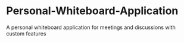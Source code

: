 # Personal-Whiteboard-Application
A personal whiteboard application for meetings and discussions with custom features
